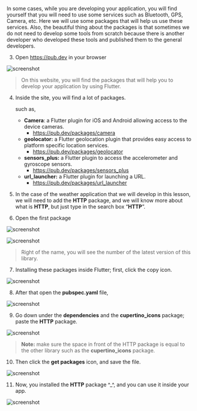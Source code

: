 
In some cases, while you are developing your application, you will find yourself that you will need to use some services such as Bluetooth, GPS, Camera, etc. Here we will use some packages that will help us use these services. Also, the beautiful thing about the packages is that sometimes we do not need to develop some tools from scratch because there is another developer who developed these tools and published them to the general developers.

3. Open https://pub.dev in your browser

![screenshot](https://lh4.googleusercontent.com/EHu3atsWLK_wlVczIkMFqVxDwdsr7vIBlm08agnVofjFWECj0_7fDeuyYt6IlQKHgRp9woW-jkpjaL7EhsJrXj0kmjahz0moiIHdlrRTX9HvlIRc5WYRtoqqiyNo8ehuqQySViY_)

> On this website, you will find the packages that will help you to develop your application by using Flutter.

4. Inside the site, you will find a lot of packages.

   such as,

   - **Camera**: a Flutter plugin for iOS and Android allowing access to the device cameras.
     - https://pub.dev/packages/camera
   - **geolocator:** a Flutter geolocation plugin that provides easy access to platform specific location services.
     - https://pub.dev/packages/geolocator
   - **sensors_plus:** a Flutter plugin to access the accelerometer and gyroscope sensors.
     - https://pub.dev/packages/sensors_plus
   - **url_launcher:** a Flutter plugin for launching a URL.
     - https://pub.dev/packages/url_launcher

5. In the case of the weather application that we will develop in this lesson, we will need to add the **HTTP** package, and we will know more about what is **HTTP**, but just type in the search box “**HTTP**”.

6. Open the first package

![screenshot](https://lh3.googleusercontent.com/uKbkKXTt-xMV8bWLrj3lhbCjZeYNKyiGPdY1yvMaT5kIAIFPT8F1Yrd9xdx2QOuC4RH3OaqvMxzQN9HDe06ntZC_dM9xn-265FuT4ovyl3kWUEHGseRXfxw4zdz8N_1qEiDxSi_H)

![screenshot](https://lh4.googleusercontent.com/9fO38eqdb4RTaPRrMEBhjleLTu36_2BHESnkmnPm1mie2_p_Xn8HLy73G5p8q27Q7dbt0nABFY52vBUytkv1aLtr4Ga6gOk0xXCJS6SidSdwjb66-VgBtjgV7NNZmytqAwQUB_Wf)

> Right of the name, you will see the number of the latest version of this library.

7. Installing these packages inside Flutter; first, click the copy icon.

![screenshot](https://lh5.googleusercontent.com/hXFC2YmDaRzzNBP8heJlVyLaSZjq9vk7AjRIPw-alRpFDRTfenAcJ7Rx1NaC8fvBiw1fAQy9EbrcjjsnsT7d7c5NibXOVxfpAchKH66Y7OpFpBI_NWQ2yAJF_E3Oy4huhwyyEAA4)

8. After that open the **pubspec.yaml** file,

![screenshot](https://lh6.googleusercontent.com/dF5hXt292AQzlspo7IyaMTsqGxJqzQmhBvJhIN2T9QcHnOUuQjilqo8oJqA4KIpOeQQ2kGA5HqFe0244XtYk52tRgQzfLoZRr07lYqX4iQQocMdCZpFl6SbkVKScVrMr_M_2MrQ3)

9. Go down under the **dependencies** and the **cupertino_icons** package; paste the **HTTP** package.

![screenshot](https://lh6.googleusercontent.com/fQrfvRcvWNHff6kBv4lJ9gHasRUbkf2oan-092rsclXMyNeR0mZsKEI4mCtkm5H_6PFzk2rEasd0z4hv7rFtClEofgMut-zBSdRCSqDt8LRpH8feyFV18byTmMY3EVf-8-Zk8h6i)

> **Note:** make sure the space in front of the HTTP package is equal to the other library such as the **cupertino_icons** package.

10. Then click the **get packages** icon, and save the file.

![screenshot](https://lh4.googleusercontent.com/9BThdWf1DIiIOqftkMSFJVXtjL2IShUpo-cla-7ZUSXxYMA4QMHyUE_4T83uhGJNxn5mqb4i2FKXz2iWppNGC6-plQGkT1EEtwEFs7q5QxZzepiW_MhjSojqVoTlRoPbj2GAOA1N)

11. Now, you installed the **HTTP** package ^\_^, and you can use it inside your app.

![screenshot](https://lh5.googleusercontent.com/YMVryo2rNy4a1apwboj3bHbOSNyUXkzS_rTF5sGmMjgSW1xMHm2ij0f7OB8jwUFqpu4FJM9Dh-0DiK0QuQ0NROZ7NuopOrg8i7n07pjLLhsouaklbOwKtdeb92hwVBt6mGMoeJl-)
